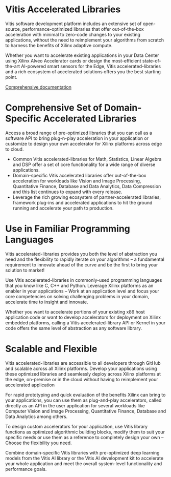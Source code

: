 # Vitis Accelerated Libraries
Vitis software development platform includes an extensive set of open-source, performance-optimized libraries that offer out-of-the-box acceleration with minimal to zero-code changes to your existing applications, without the need to reimplement your algorithms from scratch to harness the benefits of Xilinx adaptive compute.

Whether you want to accelerate existing applications in your Data Center using Xilinx Alveo Accelerator cards or design the most-efficient state-of-the-art AI-powered smart sensors for the Edge, Vitis accelerated-libraries and a rich ecosystem of accelerated solutions offers you the best starting point.

[Comprehensive documentation](https://xilinx.github.io/Vitis_Libraries/)

# Comprehensive Set of Domain-Specific Accelerated Libraries
Access a broad range of pre-optimized libraries that you can call as a software API to bring plug-n-play acceleration in your application or customize to design your own accelerator for Xilinx platforms across edge to cloud.

* Common Vitis accelerated-libraries for Math, Statistics, Linear Algebra and DSP offer a set of core functionality for a wide range of diverse applications.
* Domain-specific Vitis accelerated libraries offer out-of-the-box acceleration for workloads like Vision and Image Processing, Quantitative Finance, Database and Data Analytics, Data Compression and this list continues to expand with every release.
* Leverage the rich growing ecosystem of partner-accelerated libraries, framework plug-ins and accelerated applications to hit the ground running and accelerate your path to production.

# Use in Familiar Programming Languages
Vitis accelerated-libraries provides you both the level of abstraction you need and the flexibility to rapidly iterate on your algorithms – a fundamental requirement to innovate ahead of the curve and be the first to bring your solution to market!

Use Vitis accelerated-libraries in commonly-used programming languages that you know like C, C++ and Python. Leverage Xilinx platforms as an enabler in your applications – Work at an application level and focus your core competencies on solving challenging problems in your domain, accelerate time to insight and innovate.

Whether you want to accelerate portions of your existing x86 host application code or want to develop accelerators for deployment on Xilinx embedded platforms, calling a Vitis accelerated-library API or Kernel in your code offers the same level of abstraction as any software library.

# Scalable and Flexible
Vitis accelerated-libraries are accessible to all developers through GitHub and scalable across all Xilinx platforms. Develop your applications using these optimized libraries and seamlessly deploy across Xilinx platforms at the edge, on-premise or in the cloud without having to reimplement your accelerated application

For rapid prototyping and quick evaluation of the benefits Xilinx can bring to your applications, you can use them as plug-and-play accelerators, called directly as an API in the user application for several workloads like Computer Vision and Image Processing, Quantitative Finance, Database and Data Analytics among others.

To design custom accelerators for your application, use Vitis library functions as optimized algorithmic building blocks, modify them to suit your specific needs or use them as a reference to completely design your own – Choose the flexibility you need.

Combine domain-specific Vitis libraries with pre-optimized deep learning models from the Vitis AI library or the Vitis AI development kit to accelerate your whole application and meet the overall system-level functionality and performance goals.
